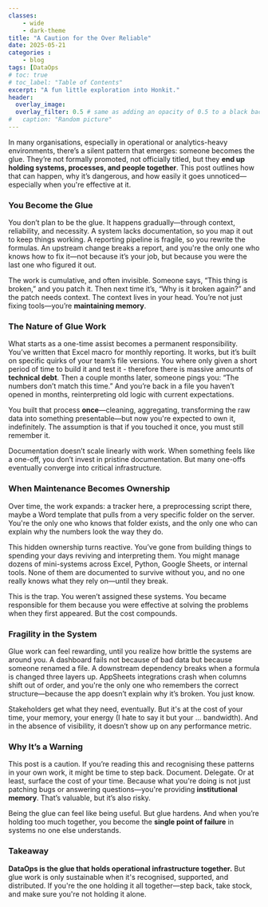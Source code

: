 ```yaml
---
classes: 
    - wide
    - dark-theme
title: "A Caution for the Over Reliable"
date: 2025-05-21
categories :
    - blog
tags: [DataOps
# toc: true
# toc_label: "Table of Contents"
excerpt: "A fun little exploration into Honkit."
header:
  overlay_image: 
  overlay_filter: 0.5 # same as adding an opacity of 0.5 to a black background
#   caption: "Random picture"
---
```


<!-- ---
classes: 
    - wide
    - dark-theme
title: "A Caution for the Over Reliable"
date: 2025-05-21
categories :
    - blog
tags: [DataOps,operations]
excerpt: "A caution for those who quietly hold systems together.
header:
  overlay_image: 
  overlay_filter: 0.5 # same as adding an opacity of 0.5 to a black background
#   caption: "Random picture"
--- -->


In many organisations, especially in operational or analytics-heavy environments, there’s a silent pattern that emerges: someone becomes the glue. They’re not formally promoted, not officially titled, but they **end up holding systems, processes, and people together**. This post outlines how that can happen, why it’s dangerous, and how easily it goes unnoticed—especially when you're effective at it.

### You Become the Glue

You don’t plan to be the glue. It happens gradually—through context, reliability, and necessity. A system lacks documentation, so you map it out to keep things working. A reporting pipeline is fragile, so you rewrite the formulas. An upstream change breaks a report, and you're the only one who knows how to fix it—not because it’s your job, but because you were the last one who figured it out.

The work is cumulative, and often invisible. Someone says, “This thing is broken,” and you patch it. Then next time it’s, “Why is it broken again?” and the patch needs context. The context lives in your head. You’re not just fixing tools—you’re **maintaining memory**.

### The Nature of Glue Work

What starts as a one-time assist becomes a permanent responsibility. You’ve written that Excel macro for monthly reporting. It works, but it’s built on specific quirks of your team’s file versions. You where only given a short period of time to build it and test it - therefore there is massive amounts of **technical debt**. Then a couple months later, someone pings you: “The numbers don’t match this time.” And you’re back in a file you haven’t opened in months, reinterpreting old logic with current expectations.

You built that process **once**—cleaning, aggregating, transforming the raw data into something presentable—but now you're expected to own it, indefinitely. The assumption is that if you touched it once, you must still remember it.

Documentation doesn’t scale linearly with work. When something feels like a one-off, you don’t invest in pristine documentation. But many one-offs eventually converge into critical infrastructure.

### When Maintenance Becomes Ownership

Over time, the work expands: a tracker here, a preprocessing script there, maybe a Word template that pulls from a very specific folder on the server. You're the only one who knows that folder exists, and the only one who can explain why the numbers look the way they do.

This hidden ownership turns reactive. You’ve gone from building things to spending your days reviving and interpreting them. You might manage dozens of mini-systems across Excel, Python, Google Sheets, or internal tools. None of them are documented to survive without you, and no one really knows what they rely on—until they break.

This is the trap. You weren’t assigned these systems. You became responsible for them because you were effective at solving the problems when they first appeared. But the cost compounds.

### Fragility in the System

Glue work can feel rewarding, until you realize how brittle the systems are around you. A dashboard fails not because of bad data but because someone renamed a file. A downstream dependency breaks when a formula is changed three layers up. AppSheets integrations crash when columns shift out of order, and you're the only one who remembers the correct structure—because the app doesn’t explain why it’s broken. You just know.

Stakeholders get what they need, eventually. But it's at the cost of your time, your memory, your energy (I hate to say it but your ... bandwidth). And in the absence of visibility, it doesn’t show up on any performance metric.

### Why It’s a Warning

This post is a caution. If you’re reading this and recognising these patterns in your own work, it might be time to step back. Document. Delegate. Or at least, surface the cost of your time. Because what you're doing is not just patching bugs or answering questions—you're providing **institutional memory**. That’s valuable, but it’s also risky.

Being the glue can feel like being useful. But glue hardens. And when you’re holding too much together, you become the **single point of failure** in systems no one else understands.

### Takeaway

**DataOps is the glue that holds operational infrastructure together.** But glue work is only sustainable when it's recognised, supported, and distributed. If you're the one holding it all together—step back, take stock, and make sure you're not holding it alone.

